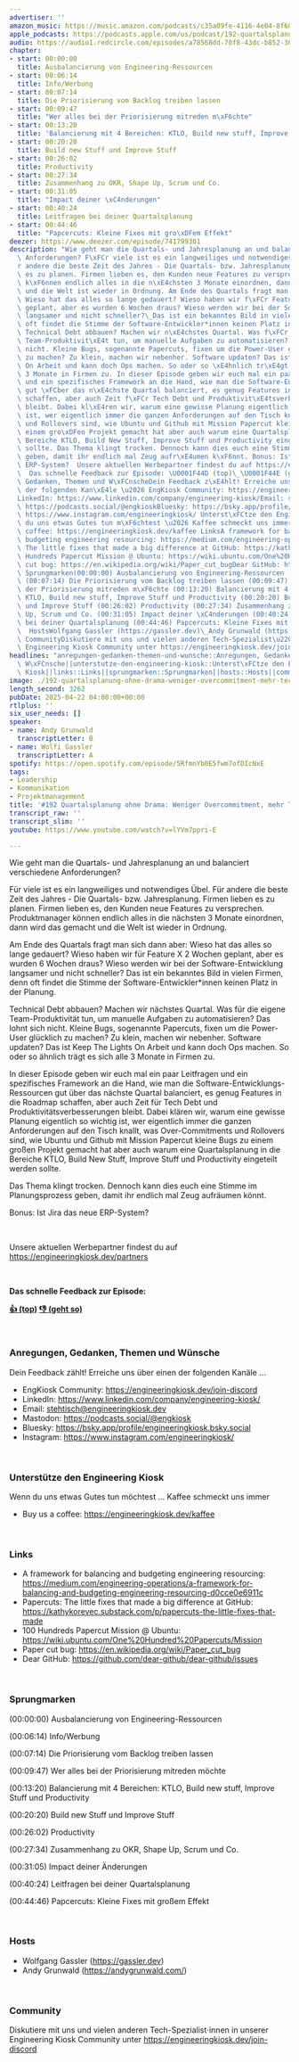 ```yaml
---
advertiser: ''
amazon_music: https://music.amazon.com/podcasts/c35a09fe-4116-4e04-8f68-77d61b112e46/episodes/bf131ae6-bc12-46b7-a34b-20b26044b8d4/engineering-kiosk-192-quartalsplanung-ohne-drama-weniger-overcommitment-mehr-tech
apple_podcasts: https://podcasts.apple.com/us/podcast/192-quartalsplanung-ohne-drama-weniger-overcommitment/id1603082924?i=1000704402140&uo=4
audio: https://audio1.redcircle.com/episodes/a78568dd-70f8-43dc-b852-36c8d69250a0/stream.mp3
chapter:
- start: 00:00:00
  title: Ausbalancierung von Engineering-Ressourcen
- start: 00:06:14
  title: Info/Werbung
- start: 00:07:14
  title: Die Priorisierung vom Backlog treiben lassen
- start: 00:09:47
  title: "Wer alles bei der Priorisierung mitreden m\xF6chte"
- start: 00:13:20
  title: 'Balancierung mit 4 Bereichen: KTLO, Build new stuff, Improve Stuff und Productivity'
- start: 00:20:20
  title: Build new Stuff und Improve Stuff
- start: 00:26:02
  title: Productivity
- start: 00:27:34
  title: Zusammenhang zu OKR, Shape Up, Scrum und Co.
- start: 00:31:05
  title: "Impact deiner \xC4nderungen"
- start: 00:40:24
  title: Leitfragen bei deiner Quartalsplanung
- start: 00:44:46
  title: "Papcercuts: Kleine Fixes mit gro\xDFem Effekt"
deezer: https://www.deezer.com/episode/741799301
description: "Wie geht man die Quartals- und Jahresplanung an und balanciert verschiedene\
  \ Anforderungen? F\xFCr viele ist es ein langweiliges und notwendiges \xDCbel. F\xFC\
  r andere die beste Zeit des Jahres - Die Quartals- bzw. Jahresplanung. Firmen lieben\
  \ es zu planen. Firmen lieben es, den Kunden neue Features zu versprechen. Produktmanager\
  \ k\xF6nnen endlich alles in die n\xE4chsten 3 Monate einordnen, dann wird das gemacht\
  \ und die Welt ist wieder in Ordnung. Am Ende des Quartals fragt man sich dann aber:\
  \ Wieso hat das alles so lange gedauert? Wieso haben wir f\xFCr Feature X 2 Wochen\
  \ geplant, aber es wurden 6 Wochen draus? Wieso werden wir bei der Software-Entwicklung\
  \ langsamer und nicht schneller?\_Das ist ein bekanntes Bild in vielen Firmen, denn\
  \ oft findet die Stimme der Software-Entwickler*innen keinen Platz in der Planung.\
  \ Technical Debt abbauen? Machen wir n\xE4chstes Quartal. Was f\xFCr die eigene\
  \ Team-Produktivit\xE4t tun, um manuelle Aufgaben zu automatisieren? Das lohnt sich\
  \ nicht. Kleine Bugs, sogenannte Papercuts, fixen um die Power-User gl\xFCcklich\
  \ zu machen? Zu klein, machen wir nebenher. Software updaten? Das ist Keep The Lights\
  \ On Arbeit und kann doch Ops machen. So oder so \xE4hnlich tr\xE4gt es sich alle\
  \ 3 Monate in Firmen zu. In dieser Episode geben wir euch mal ein paar Leitfragen\
  \ und ein spezifisches Framework an die Hand, wie man die Software-Entwicklungs-Ressourcen\
  \ gut \xFCber das n\xE4chste Quartal balanciert, es genug Features in die Roadmap\
  \ schaffen, aber auch Zeit f\xFCr Tech Debt und Produktivit\xE4tsverbesserungen\
  \ bleibt. Dabei kl\xE4ren wir, warum eine gewisse Planung eigentlich so wichtig\
  \ ist, wer eigentlich immer die ganzen Anforderungen auf den Tisch knallt, was Over-Commitments\
  \ und Rollovers sind, wie Ubuntu und Github mit Mission Papercut kleine Bugs zu\
  \ einem gro\xDFen Projekt gemacht hat aber auch warum eine Quartalsplanung in die\
  \ Bereiche KTLO, Build New Stuff, Improve Stuff und Productivity eingeteilt werden\
  \ sollte. Das Thema klingt trocken. Dennoch kann dies euch eine Stimme im Planungsprozess\
  \ geben, damit ihr endlich mal Zeug aufr\xE4umen k\xF6nnt. Bonus: Ist Jira das neue\
  \ ERP-System?  Unsere aktuellen Werbepartner findest du auf https://engineeringkiosk.dev/partners\
  \  Das schnelle Feedback zur Episode: \U0001F44D (top)\_\U0001F44E (geht so)  Anregungen,\
  \ Gedanken, Themen und W\xFCnscheDein Feedback z\xE4hlt! Erreiche uns \xFCber einen\
  \ der folgenden Kan\xE4le \u2026 EngKiosk Community: https://engineeringkiosk.dev/join-discord\_\
  LinkedIn: https://www.linkedin.com/company/engineering-kiosk/Email: stehtisch@engineeringkiosk.devMastodon:\
  \ https://podcasts.social/@engkioskBluesky: https://bsky.app/profile/engineeringkiosk.bsky.socialInstagram:\
  \ https://www.instagram.com/engineeringkiosk/ Unterst\xFCtze den Engineering KioskWenn\
  \ du uns etwas Gutes tun m\xF6chtest \u2026 Kaffee schmeckt uns immer\_ Buy us a\
  \ coffee: https://engineeringkiosk.dev/kaffee LinksA framework for balancing and\
  \ budgeting engineering resourcing: https://medium.com/engineering-operations/a-framework-for-balancing-and-budgeting-engineering-resourcing-d0cce0e6911cPapercuts:\
  \ The little fixes that made a big difference at GitHub: https://kathykorevec.substack.com/p/papercuts-the-little-fixes-that-made100\
  \ Hundreds Papercut Mission @ Ubuntu: https://wiki.ubuntu.com/One%20Hundred%20Papercuts/MissionPaper\
  \ cut bug: https://en.wikipedia.org/wiki/Paper_cut_bugDear GitHub: https://github.com/dear-github/dear-github/issues\
  \ Sprungmarken(00:00:00) Ausbalancierung von Engineering-Ressourcen (00:06:14) Info/Werbung\
  \ (00:07:14) Die Priorisierung vom Backlog treiben lassen (00:09:47) Wer alles bei\
  \ der Priorisierung mitreden m\xF6chte (00:13:20) Balancierung mit 4 Bereichen:\
  \ KTLO, Build new stuff, Improve Stuff und Productivity (00:20:20) Build new Stuff\
  \ und Improve Stuff (00:26:02) Productivity (00:27:34) Zusammenhang zu OKR, Shape\
  \ Up, Scrum und Co. (00:31:05) Impact deiner \xC4nderungen (00:40:24) Leitfragen\
  \ bei deiner Quartalsplanung (00:44:46) Papcercuts: Kleine Fixes mit gro\xDFem Effekt\
  \  HostsWolfgang Gassler (https://gassler.dev)\_Andy Grunwald (https://andygrunwald.com/)\uFEFF\
  \ CommunityDiskutiere mit uns und vielen anderen Tech-Spezialist\u22C5innen in unserer\
  \ Engineering Kiosk Community unter https://engineeringkiosk.dev/join-discord"
headlines: "anregungen-gedanken-themen-und-wunsche::Anregungen, Gedanken, Themen und\
  \ W\xFCnsche||unterstutze-den-engineering-kiosk::Unterst\xFCtze den Engineering\
  \ Kiosk||links::Links||sprungmarken::Sprungmarken||hosts::Hosts||community::Community"
image: ./192-quartalsplanung-ohne-drama-weniger-overcommitment-mehr-tech.jpg
length_second: 3262
pubDate: 2025-04-22 04:00:00+00:00
rtlplus: ''
six_user_needs: []
speaker:
- name: Andy Grunwald
  transcriptLetter: B
- name: Wolfi Gassler
  transcriptLetter: A
spotify: https://open.spotify.com/episode/5RfmnYb0E5fwm7ofDIcNxE
tags:
- Leadership
- Kommunikation
- Projektmanagement
title: '#192 Quartalsplanung ohne Drama: Weniger Overcommitment, mehr Tech'
transcript_raw: ''
transcript_slim: ''
youtube: https://www.youtube.com/watch?v=lYVm7ppri-E

---
```

<p>Wie geht man die Quartals- und Jahresplanung an und balanciert verschiedene Anforderungen?</p><p>Für viele ist es ein langweiliges und notwendiges Übel. Für andere die beste Zeit des Jahres - Die Quartals- bzw. Jahresplanung. Firmen lieben es zu planen. Firmen lieben es, den Kunden neue Features zu versprechen. Produktmanager können endlich alles in die nächsten 3 Monate einordnen, dann wird das gemacht und die Welt ist wieder in Ordnung.</p><p>Am Ende des Quartals fragt man sich dann aber: Wieso hat das alles so lange gedauert? Wieso haben wir für Feature X 2 Wochen geplant, aber es wurden 6 Wochen draus? Wieso werden wir bei der Software-Entwicklung langsamer und nicht schneller? Das ist ein bekanntes Bild in vielen Firmen, denn oft findet die Stimme der Software-Entwickler*innen keinen Platz in der Planung.</p><p>Technical Debt abbauen? Machen wir nächstes Quartal. Was für die eigene Team-Produktivität tun, um manuelle Aufgaben zu automatisieren? Das lohnt sich nicht. Kleine Bugs, sogenannte Papercuts, fixen um die Power-User glücklich zu machen? Zu klein, machen wir nebenher. Software updaten? Das ist Keep The Lights On Arbeit und kann doch Ops machen. So oder so ähnlich trägt es sich alle 3 Monate in Firmen zu.</p><p>In dieser Episode geben wir euch mal ein paar Leitfragen und ein spezifisches Framework an die Hand, wie man die Software-Entwicklungs-Ressourcen gut über das nächste Quartal balanciert, es genug Features in die Roadmap schaffen, aber auch Zeit für Tech Debt und Produktivitätsverbesserungen bleibt. Dabei klären wir, warum eine gewisse Planung eigentlich so wichtig ist, wer eigentlich immer die ganzen Anforderungen auf den Tisch knallt, was Over-Commitments und Rollovers sind, wie Ubuntu und Github mit Mission Papercut kleine Bugs zu einem großen Projekt gemacht hat aber auch warum eine Quartalsplanung in die Bereiche KTLO, Build New Stuff, Improve Stuff und Productivity eingeteilt werden sollte.</p><p>Das Thema klingt trocken. Dennoch kann dies euch eine Stimme im Planungsprozess geben, damit ihr endlich mal Zeug aufräumen könnt.</p><p>Bonus: Ist Jira das neue ERP-System?</p><p><br></p><p>Unsere aktuellen Werbepartner findest du auf <a href="https://engineeringkiosk.dev/partners">https://engineeringkiosk.dev/partners</a></p><p><br></p><p><strong>Das schnelle Feedback zur Episode:</strong></p><p><a href="https://api.openpodcast.dev/feedback/192/upvote" rel="nofollow"><strong>👍 (top)</strong></a><strong> </strong><a href="https://api.openpodcast.dev/feedback/192/downvote" rel="nofollow"><strong>👎 (geht so)</strong></a></p><p><br></p><h3 id="anregungen-gedanken-themen-und-wunsche">Anregungen, Gedanken, Themen und Wünsche</h3><p>Dein Feedback zählt! Erreiche uns über einen der folgenden Kanäle …</p><ul><li>EngKiosk Community: <a href="https://engineeringkiosk.dev/join-discord">https://engineeringkiosk.dev/join-discord</a> </li><li>LinkedIn: <a href="https://www.linkedin.com/company/engineering-kiosk/" rel="nofollow">https://www.linkedin.com/company/engineering-kiosk/</a></li><li>Email: <a href="mailto:stehtisch@engineeringkiosk.dev" rel="nofollow">stehtisch@engineeringkiosk.dev</a></li><li>Mastodon: <a href="https://podcasts.social/@engkiosk" rel="nofollow">https://podcasts.social/@engkiosk</a></li><li>Bluesky: <a href="https://bsky.app/profile/engineeringkiosk.bsky.social" rel="nofollow">https://bsky.app/profile/engineeringkiosk.bsky.social</a></li><li>Instagram: <a href="https://www.instagram.com/engineeringkiosk/" rel="nofollow">https://www.instagram.com/engineeringkiosk/</a></li></ul><p><br></p><h3 id="unterstutze-den-engineering-kiosk">Unterstütze den Engineering Kiosk</h3><p>Wenn du uns etwas Gutes tun möchtest … Kaffee schmeckt uns immer </p><ul><li>Buy us a coffee: <a href="https://engineeringkiosk.dev/kaffee">https://engineeringkiosk.dev/kaffee</a></li></ul><p><br></p><h3 id="links">Links</h3><ul><li>A framework for balancing and budgeting engineering resourcing: <a href="https://medium.com/engineering-operations/a-framework-for-balancing-and-budgeting-engineering-resourcing-d0cce0e6911c" rel="nofollow">https://medium.com/engineering-operations/a-framework-for-balancing-and-budgeting-engineering-resourcing-d0cce0e6911c</a></li><li>Papercuts: The little fixes that made a big difference at GitHub: <a href="https://kathykorevec.substack.com/p/papercuts-the-little-fixes-that-made" rel="nofollow">https://kathykorevec.substack.com/p/papercuts-the-little-fixes-that-made</a></li><li>100 Hundreds Papercut Mission @ Ubuntu: <a href="https://wiki.ubuntu.com/One%20Hundred%20Papercuts/Mission" rel="nofollow">https://wiki.ubuntu.com/One%20Hundred%20Papercuts/Mission</a></li><li>Paper cut bug: <a href="https://en.wikipedia.org/wiki/Paper_cut_bug" rel="nofollow">https://en.wikipedia.org/wiki/Paper_cut_bug</a></li><li>Dear GitHub: <a href="https://github.com/dear-github/dear-github/issues" rel="nofollow">https://github.com/dear-github/dear-github/issues</a></li></ul><p><br></p><h3 id="sprungmarken">Sprungmarken</h3><p>(00:00:00) Ausbalancierung von Engineering-Ressourcen</p><p>(00:06:14) Info/Werbung</p><p>(00:07:14) Die Priorisierung vom Backlog treiben lassen</p><p>(00:09:47) Wer alles bei der Priorisierung mitreden möchte</p><p>(00:13:20) Balancierung mit 4 Bereichen: KTLO, Build new stuff, Improve Stuff und Productivity</p><p>(00:20:20) Build new Stuff und Improve Stuff</p><p>(00:26:02) Productivity</p><p>(00:27:34) Zusammenhang zu OKR, Shape Up, Scrum und Co.</p><p>(00:31:05) Impact deiner Änderungen</p><p>(00:40:24) Leitfragen bei deiner Quartalsplanung</p><p>(00:44:46) Papcercuts: Kleine Fixes mit großem Effekt</p><p><br></p><h3 id="hosts">Hosts</h3><ul><li>Wolfgang Gassler (<a href="https://gassler.dev" rel="nofollow">https://gassler.dev</a>) </li><li>Andy Grunwald (<a href="https://andygrunwald.com/" rel="nofollow">https://andygrunwald.com/</a>)</li></ul><p>﻿</p><h3 id="community">Community</h3><p>Diskutiere mit uns und vielen anderen Tech-Spezialist⋅innen in unserer Engineering Kiosk Community unter <a href="https://engineeringkiosk.dev/join-discord">https://engineeringkiosk.dev/join-discord</a> </p>